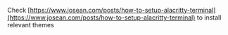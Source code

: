 Check [https://www.josean.com/posts/how-to-setup-alacritty-terminal](https://www.josean.com/posts/how-to-setup-alacritty-terminal)
to install relevant themes

